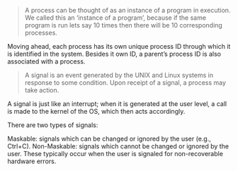 >A process can be thought of as an instance of a program in execution. We called this an ‘instance of a program’, because if the same program is run lets say 10 times then there will be 10 corresponding processes.

Moving ahead, each process has its own unique process ID through which it is identified in the system. Besides it own ID, a parent’s process ID is also associated with a process.

>A signal is an event generated by the UNIX and Linux systems in response to some condition. Upon receipt of a signal, a process may take action.

A signal is just like an interrupt; when it is generated at the user level, a call is made to the kernel of the OS, which then acts accordingly.

There are two types of signals:

Maskable: signals which can be changed or ignored by the user (e.g., Ctrl+C).
Non-Maskable: signals which cannot be changed or ignored by the user. These typically occur when the user is signaled for non-recoverable hardware errors.
